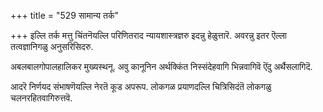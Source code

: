 +++
title = "529 सामान्य तर्क"

+++
इल्लि तर्क मत्तु चिंतनॆयल्लि परिणितराद न्यायशास्त्रज्ञरु इदन्नु हेळुत्तारॆ. अवरन्नु इतर ऎल्ला तत्वज्ञानिगळु अनुसरिसिदरु.

अबलबालगोपालहालिकर मुख्यस्थनू. अवु कानूनिन अर्थक्किंत निस्संदेहवागि भिन्नवागिवॆ ऎंदु अर्थैसलागिदॆ.

आदरॆ निर्णयद संभाषणॆयल्लि नेरतॆ कूड अपरूप. लोकगळ प्रयाणदल्लि चित्रिसिदंतॆ लोकगळु चलनरहितवागिरुत्तवॆ.

